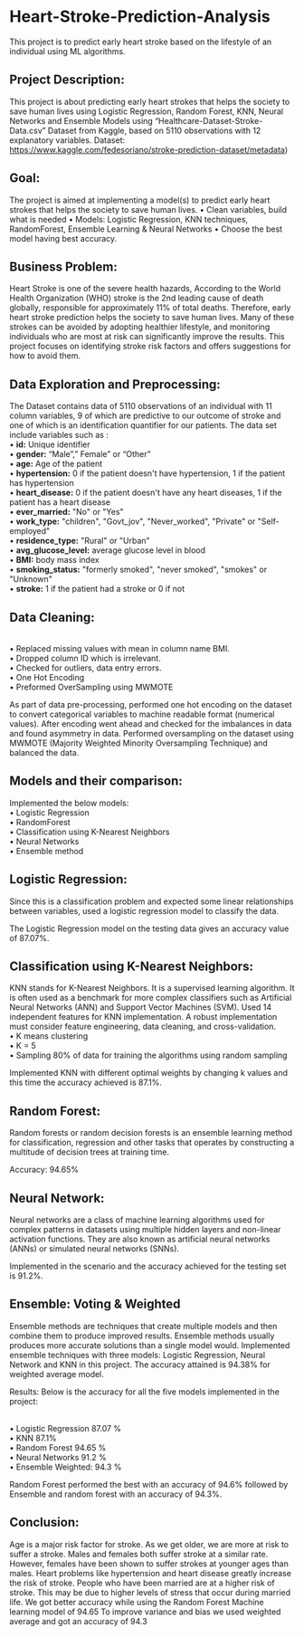 # Heart-Stroke-Prediction-Analysis
This project is to predict early heart stroke based on the lifestyle of an individual using ML algorithms.

## Project Description:
This project is about predicting early heart strokes that helps the society to save human lives using Logistic Regression, Random Forest, KNN, Neural Networks and Ensemble Models using “Healthcare-Dataset-Stroke-Data.csv” Dataset from Kaggle, based on 5110 observations with 12 explanatory variables.
Dataset: https://www.kaggle.com/fedesoriano/stroke-prediction-dataset/metadata)

## Goal: 
The project is aimed at implementing a model(s) to predict early heart strokes that helps the society to save human lives.
•	Clean variables, build what is needed
•	Models: Logistic Regression, KNN techniques, RandomForest, Ensemble Learning & Neural Networks
•	Choose the best model having best accuracy.

## Business Problem:
Heart Stroke is one of the severe health hazards, According to the World Health Organization (WHO) stroke is the 2nd leading cause of death globally, responsible for approximately 11% of total deaths. Therefore, early heart stroke prediction helps the society to save human lives. Many of these strokes can be avoided by adopting healthier lifestyle, and monitoring individuals who are most at risk can significantly improve the results.  This project focuses on identifying stroke risk factors and offers suggestions for how to avoid them.

## Data Exploration and Preprocessing:
The Dataset contains data of 5110 observations of an individual with 11 column variables, 9 of which are predictive to our outcome of stroke and one of which is an identification quantifier for our patients.
The data set include variables such as :
<br />• **id:**	Unique identifier
<br />• **gender:**	“Male”,” Female” or “Other”
<br />• **age:**	Age of the patient
<br />• **hypertension:**	0 if the patient doesn't have hypertension, 1 if the patient has hypertension
<br />• **heart_disease:**	0 if the patient doesn't have any heart diseases, 1 if the patient has a heart disease
<br />• **ever_married:**	"No" or "Yes"
<br />• **work_type:** "children", "Govt_jov", "Never_worked", "Private" or "Self-employed"
<br />• **residence_type:**	"Rural" or "Urban"
<br />• **avg_glucose_level:**	average glucose level in blood
<br />• **BMI:**	body mass index
<br />• **smoking_status:** 	"formerly smoked", "never smoked", "smokes" or "Unknown"
<br />• **stroke:**  1 if the patient had a stroke or 0 if not

## Data Cleaning:
<br />• Replaced missing values with mean in column name BMI.
<br />• Dropped column ID which is irrelevant.
<br />• Checked for outliers, data entry errors.
<br />• One Hot Encoding
<br />• Preformed OverSampling using MWMOTE

As part of data pre-processing, performed one hot encoding on the dataset to convert categorical variables to machine readable format (numerical values). After encoding went ahead and checked for the imbalances in data and found asymmetry in data. Performed oversampling on the dataset using MWMOTE (Majority Weighted Minority Oversampling Technique) and balanced the data.  

## Models and their comparison:
Implemented the below models:
<br />• Logistic Regression
<br />• RandomForest
<br />• Classification using K-Nearest Neighbors
<br />• Neural Networks
<br />• Ensemble method

## Logistic Regression:
Since this is a classification problem and expected some linear relationships between variables, used a logistic regression model to classify the data.

The Logistic Regression model on the testing data gives an accuracy value of 87.07%. 

## Classification using K-Nearest Neighbors:
KNN stands for K-Nearest Neighbors. It is a supervised learning algorithm. It is often used as a benchmark for more complex classifiers such as Artificial Neural Networks (ANN) and Support Vector Machines (SVM). Used 14 independent features for KNN implementation. A robust implementation must consider feature engineering, data cleaning, and cross-validation.
<br />• K means clustering
<br />• K = 5
<br />• Sampling 80% of data for training the algorithms using random sampling

Implemented KNN with different optimal weights by changing k values and this time the accuracy achieved is 87.1%.

## Random Forest:
Random forests or random decision forests is an ensemble learning method for classification, regression and other tasks that operates by constructing a multitude of decision trees at training time.

Accuracy: 94.65%

## Neural Network:
Neural networks are a class of machine learning algorithms used for complex patterns in datasets using multiple hidden layers and non-linear activation functions. They are also known as artificial neural networks (ANNs) or simulated neural networks (SNNs).

Implemented in the scenario and the accuracy achieved for the testing set is 91.2%.

## Ensemble: Voting & Weighted
Ensemble methods are techniques that create multiple models and then combine them to produce improved results. Ensemble methods usually produces more accurate solutions than a single model would. Implemented ensemble techniques with three models: Logistic Regression, Neural Network and KNN in this project.
The accuracy attained is 94.38% for weighted average model.


Results:
Below is the accuracy for all the five models implemented in the project:

<br />• Logistic Regression	87.07 %
<br />• KNN	87.1%
<br />• Random Forest	94.65 %
<br />• Neural Networks	91.2 %
<br />• Ensemble	Weighted: 94.3 %


Random Forest performed the best with an accuracy of 94.6% followed by Ensemble and random forest with an accuracy of 94.3%.

## Conclusion:
Age is a major risk factor for stroke. As we get older, we are more at risk to suffer a stroke. Males and females both suffer stroke at a similar rate. However, females have been shown to suffer strokes at younger ages than males. Heart problems like hypertension and heart disease greatly increase the risk of stroke. People who have been married are at a higher risk of stroke. This may be due to higher levels of stress that occur during married life. We got better accuracy while using the Random Forest Machine learning model of 94.65 To improve variance and bias we used weighted average and got an accuracy of 94.3


